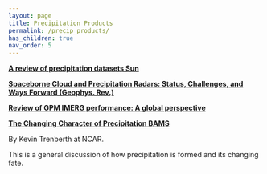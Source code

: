 ```yaml
---
layout: page
title: Precipitation Products
permalink: /precip_products/
has_children: true
nav_order: 5
---
```


__[A review of precipitation datasets Sun](https://agupubs.onlinelibrary.wiley.com/doi/pdf/10.1002/2017RG000574)__

__[Spaceborne Cloud and Precipitation Radars: Status, Challenges, and Ways Forward (Geophys. Rev.)](https://agupubs.onlinelibrary.wiley.com/doi/full/10.1029/2019RG000686)__

__[Review of GPM IMERG performance: A global perspective](https://www.sciencedirect.com/science/article/pii/S0034425721004740?via%3Dihub#fig0030)__

__[The Changing Character of Precipitation BAMS](https://journals.ametsoc.org/view/journals/bams/84/9/bams-84-9-1205.xml?tab_body=pdf)__

By Kevin Trenberth at NCAR.

This is a general discussion of how precipitation is formed and its changing fate.
